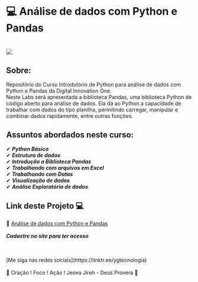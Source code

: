 # 💻   Análise de dados com Python e Pandas

<h1>
   <img src="https://raw.githubusercontent.com/saldanhayg/Certificados/main/PROJETOS/Digital%20Innovation%20One/An%C3%A1lise%20de%20dados%20com%20Python%20e%20Pandas.jpg" border="0">
</h1>

## Sobre: 

Repositório do Curso Introdutório de Python para análise de dados com Python e Pandas da Digital Innovation One.
<br>
Neste Labs será apresentada a biblioteca Pandas, uma biblioteca Python de código aberto para análise de dados. Ela dá ao Python a capacidade de trabalhar com dados do tipo planilha, permitindo carregar, manipular e combinar dados rapidamente, entre outras funções.

## Assuntos abordados neste curso:

✔  ***Python Básico*** <br>
✔  ***Estrutura de dados*** <br>
✔  ***Introdução a Biblioteca Pandas*** <br>
✔  ***Trabalhando com arquivos em Excel*** <br>
✔  ***Trabalhando com Datas*** <br>
✔  ***Visualização de dados*** <br>
✔  ***Análise Exploratória de dados*** <br>


## Link deste Projeto  💻

 🎯 <a href="https://digitalinnovation.one/sign-up?ref=EDH1OJTU7E" target="_blank">Análise de dados com Python e Pandas</a>
<br>
<br>
 ***Cadastre no site para ter acesso***

<br>
<br>
[Me siga nas redes sociais](https://linktr.ee/ygtecnologia)
<br>
<br> 
🙏 Oração ! Foco ! Ação ! Jeova Jireh - Deus Provera 🙏 

